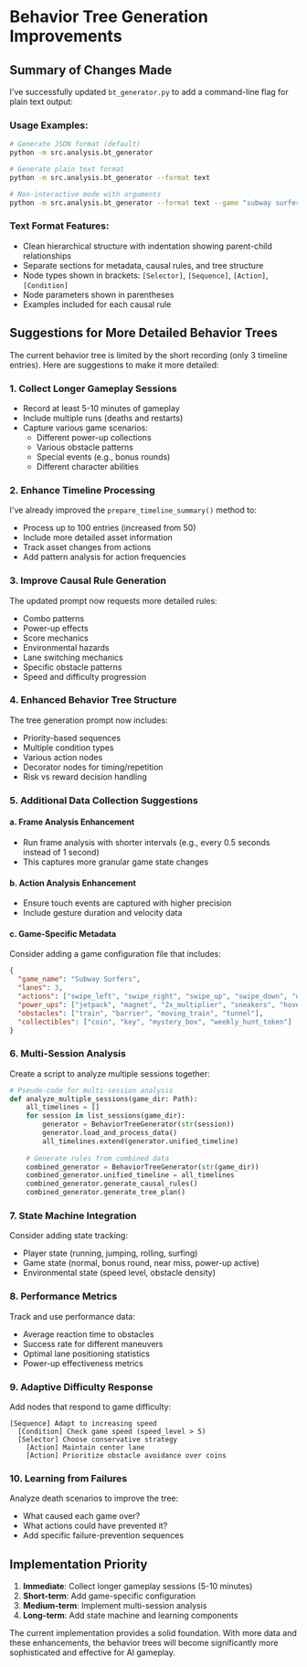 # Behavior Tree Generation Improvements

## Summary of Changes Made

I've successfully updated `bt_generator.py` to add a command-line flag for plain text output:

### Usage Examples:
```bash
# Generate JSON format (default)
python -m src.analysis.bt_generator

# Generate plain text format
python -m src.analysis.bt_generator --format text

# Non-interactive mode with arguments
python -m src.analysis.bt_generator --format text --game "subway surfers" --session 1
```

### Text Format Features:
- Clean hierarchical structure with indentation showing parent-child relationships
- Separate sections for metadata, causal rules, and tree structure
- Node types shown in brackets: `[Selector]`, `[Sequence]`, `[Action]`, `[Condition]`
- Node parameters shown in parentheses
- Examples included for each causal rule

## Suggestions for More Detailed Behavior Trees

The current behavior tree is limited by the short recording (only 3 timeline entries). Here are suggestions to make it more detailed:

### 1. **Collect Longer Gameplay Sessions**
- Record at least 5-10 minutes of gameplay
- Include multiple runs (deaths and restarts)
- Capture various game scenarios:
  - Different power-up collections
  - Various obstacle patterns
  - Special events (e.g., bonus rounds)
  - Different character abilities

### 2. **Enhance Timeline Processing**
I've already improved the `prepare_timeline_summary()` method to:
- Process up to 100 entries (increased from 50)
- Include more detailed asset information
- Track asset changes from actions
- Add pattern analysis for action frequencies

### 3. **Improve Causal Rule Generation**
The updated prompt now requests more detailed rules:
- Combo patterns
- Power-up effects
- Score mechanics
- Environmental hazards
- Lane switching mechanics
- Specific obstacle patterns
- Speed and difficulty progression

### 4. **Enhanced Behavior Tree Structure**
The tree generation prompt now includes:
- Priority-based sequences
- Multiple condition types
- Various action nodes
- Decorator nodes for timing/repetition
- Risk vs reward decision handling

### 5. **Additional Data Collection Suggestions**

#### a. **Frame Analysis Enhancement**
- Run frame analysis with shorter intervals (e.g., every 0.5 seconds instead of 1 second)
- This captures more granular game state changes

#### b. **Action Analysis Enhancement**
- Ensure touch events are captured with higher precision
- Include gesture duration and velocity data

#### c. **Game-Specific Metadata**
Consider adding a game configuration file that includes:
```json
{
  "game_name": "Subway Surfers",
  "lanes": 3,
  "actions": ["swipe_left", "swipe_right", "swipe_up", "swipe_down", "double_tap"],
  "power_ups": ["jetpack", "magnet", "2x_multiplier", "sneakers", "hoverboard"],
  "obstacles": ["train", "barrier", "moving_train", "tunnel"],
  "collectibles": ["coin", "key", "mystery_box", "weekly_hunt_token"]
}
```

### 6. **Multi-Session Analysis**
Create a script to analyze multiple sessions together:
```python
# Pseudo-code for multi-session analysis
def analyze_multiple_sessions(game_dir: Path):
    all_timelines = []
    for session in list_sessions(game_dir):
        generator = BehaviorTreeGenerator(str(session))
        generator.load_and_process_data()
        all_timelines.extend(generator.unified_timeline)
    
    # Generate rules from combined data
    combined_generator = BehaviorTreeGenerator(str(game_dir))
    combined_generator.unified_timeline = all_timelines
    combined_generator.generate_causal_rules()
    combined_generator.generate_tree_plan()
```

### 7. **State Machine Integration**
Consider adding state tracking:
- Player state (running, jumping, rolling, surfing)
- Game state (normal, bonus round, near miss, power-up active)
- Environmental state (speed level, obstacle density)

### 8. **Performance Metrics**
Track and use performance data:
- Average reaction time to obstacles
- Success rate for different maneuvers
- Optimal lane positioning statistics
- Power-up effectiveness metrics

### 9. **Adaptive Difficulty Response**
Add nodes that respond to game difficulty:
```
[Sequence] Adapt to increasing speed
  [Condition] Check game speed (speed_level > 5)
  [Selector] Choose conservative strategy
    [Action] Maintain center lane
    [Action] Prioritize obstacle avoidance over coins
```

### 10. **Learning from Failures**
Analyze death scenarios to improve the tree:
- What caused each game over?
- What actions could have prevented it?
- Add specific failure-prevention sequences

## Implementation Priority

1. **Immediate**: Collect longer gameplay sessions (5-10 minutes)
2. **Short-term**: Add game-specific configuration
3. **Medium-term**: Implement multi-session analysis
4. **Long-term**: Add state machine and learning components

The current implementation provides a solid foundation. With more data and these enhancements, the behavior trees will become significantly more sophisticated and effective for AI gameplay. 